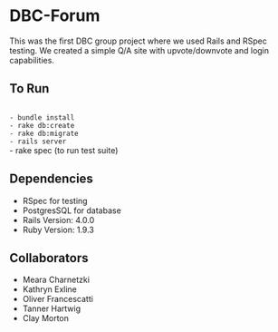 DBC-Forum
=================
This was the first DBC group project where we used Rails and RSpec testing. We created a simple Q/A site with upvote/downvote and login capabilities.

To Run
-----------------
<code>
- bundle install
- rake db:create
- rake db:migrate
- rails server
</code>
- rake spec (to run test suite)

Dependencies
-----------------
- RSpec for testing
- PostgresSQL for database
- Rails Version: 4.0.0
- Ruby Version: 1.9.3

Collaborators
-----------------
- Meara Charnetzki
- Kathryn Exline
- Oliver Francescatti
- Tanner Hartwig
- Clay Morton
